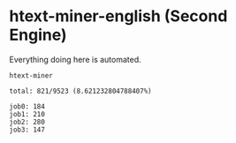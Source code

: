 # htext-miner-english (Second Engine)

Everything doing here is automated.

```
htext-miner

total: 821/9523 (8.621232804788407%)

job0: 184
job1: 210
job2: 280
job3: 147
```
